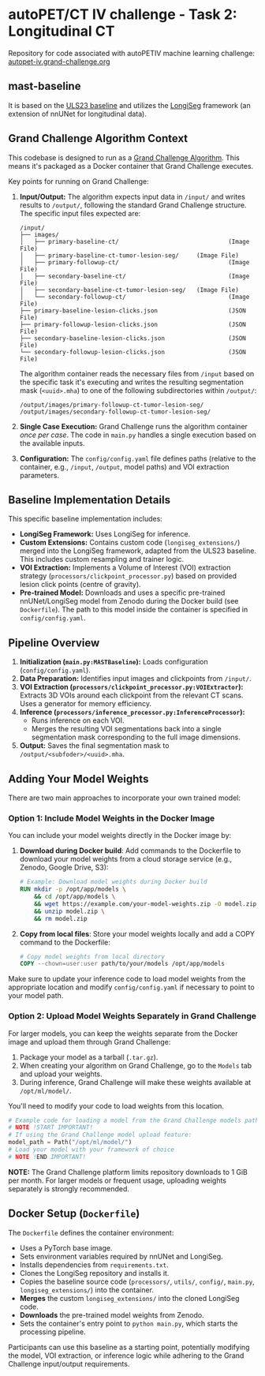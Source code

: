 # autoPET/CT IV challenge - Task 2: Longitudinal CT
Repository for code associated with autoPETIV machine learning challenge: <br/> 
[autopet-iv.grand-challenge.org](https://autopet-iv.grand-challenge.org/autopet-iv/) 


## mast-baseline
It is based on the [ULS23 baseline](https://github.com/DIAGNijmegen/ULS23/tree/main/baseline_model) and utilizes the [LongiSeg](https://github.com/MIC-DKFZ/LongiSeg) framework (an extension of nnUNet for longitudinal data).

## Grand Challenge Algorithm Context

This codebase is designed to run as a [Grand Challenge Algorithm](https://grand-challenge.org/documentation/create-your-own-algorithm/). This means it's packaged as a Docker container that Grand Challenge executes.

Key points for running on Grand Challenge:

1.  **Input/Output:** The algorithm expects input data in `/input/` and writes results to `/output/`, following the standard Grand Challenge structure. The specific input files expected are:
    ```
    /input/
    ├── images/
    │   ├── primary-baseline-ct/                               (Image File)
    │   ├── primary-baseline-ct-tumor-lesion-seg/     (Image File)
    │   ├── primary-followup-ct/                               (Image File)
    │   ├── secondary-baseline-ct/                             (Image File)
    │   ├── secondary-baseline-ct-tumor-lesion-seg/   (Image File)
    │   └── secondary-followup-ct/                             (Image File)
    ├── primary-baseline-lesion-clicks.json                    (JSON File)
    ├── primary-followup-lesion-clicks.json                    (JSON File)
    ├── secondary-baseline-lesion-clicks.json                  (JSON File)
    └── secondary-followup-lesion-clicks.json                  (JSON File)
    ```
    The algorithm container reads the necessary files from `/input` based on the specific task it's executing and writes the resulting segmentation mask (`<uuid>.mha`) to one of the following subdirectories within `/output/`:
    ```
    /output/images/primary-followup-ct-tumor-lesion-seg/
    /output/images/secondary-followup-ct-tumor-lesion-seg/
    ```

2.  **Single Case Execution:** Grand Challenge runs the algorithm container *once per case*. The code in `main.py` handles a single execution based on the available inputs.

3.  **Configuration:** The `config/config.yaml` file defines paths (relative to the container, e.g., `/input`, `/output`, model paths) and VOI extraction parameters.

## Baseline Implementation Details

This specific baseline implementation includes:

*   **LongiSeg Framework:** Uses LongiSeg for inference.
*   **Custom Extensions:** Contains custom code (`longiseg_extensions/`) merged into the LongiSeg framework, adapted from the ULS23 baseline. This includes custom resampling and trainer logic.
*   **VOI Extraction:** Implements a Volume of Interest (VOI) extraction strategy (`processors/clickpoint_processor.py`) based on provided lesion click points (centre of gravity).
*   **Pre-trained Model:** Downloads and uses a specific pre-trained nnUNet/LongiSeg model from Zenodo during the Docker build (see `Dockerfile`). The path to this model inside the container is specified in `config/config.yaml`.

## Pipeline Overview

1.  **Initialization (`main.py:MASTBaseline`):** Loads configuration (`config/config.yaml`).
2.  **Data Preparation:** Identifies input images and clickpoints from `/input/`.
3.  **VOI Extraction (`processors/clickpoint_processor.py:VOIExtractor`):** Extracts 3D VOIs around each clickpoint from the relevant CT scans. Uses a generator for memory efficiency.
4.  **Inference (`processors/inference_processor.py:InferenceProcessor`):**
    *   Runs inference on each VOI.
    *   Merges the resulting VOI segmentations back into a single segmentation mask corresponding to the full image dimensions.
5.  **Output:** Saves the final segmentation mask to `/output/<subfoder>/<uuid>.mha`.

## Adding Your Model Weights

There are two main approaches to incorporate your own trained model:

### Option 1: Include Model Weights in the Docker Image

You can include your model weights directly in the Docker image by:

1. **Download during Docker build**: Add commands to the Dockerfile to download your model weights from a cloud storage service (e.g., Zenodo, Google Drive, S3):
   ```dockerfile
   # Example: Download model weights during Docker build
   RUN mkdir -p /opt/app/models \
       && cd /opt/app/models \
       && wget https://example.com/your-model-weights.zip -O model.zip \
       && unzip model.zip \
       && rm model.zip
   ```

2. **Copy from local files**: Store your model weights locally and add a COPY command to the Dockerfile:
   ```dockerfile
   # Copy model weights from local directory
   COPY --chown=user:user path/to/your/models /opt/app/models
   ```

Make sure to update your inference code to load model weights from the appropriate location and modify `config/config.yaml` if necessary to point to your model path.

### Option 2: Upload Model Weights Separately in Grand Challenge

For larger models, you can keep the weights separate from the Docker image and upload them through Grand Challenge:

1. Package your model as a tarball (`.tar.gz`).
2. When creating your algorithm on Grand Challenge, go to the `Models` tab and upload your weights.
3. During inference, Grand Challenge will make these weights available at `/opt/ml/model/`.

You'll need to modify your code to load weights from this location.

```python
# Example code for loading a model from the Grand Challenge models path
# NOTE !START IMPORTANT!
# If using the Grand Challenge model upload feature:
model_path = Path("/opt/ml/model/")
# Load your model with your framework of choice
# NOTE !END IMPORTANT!
```

**NOTE:** The Grand Challenge platform limits repository downloads to 1 GiB per month. For larger models or frequent usage, uploading weights separately is strongly recommended.

## Docker Setup (`Dockerfile`)

The `Dockerfile` defines the container environment:

*   Uses a PyTorch base image.
*   Sets environment variables required by nnUNet and LongiSeg.
*   Installs dependencies from `requirements.txt`.
*   Clones the LongiSeg repository and installs it.
*   Copies the baseline source code (`processors/`, `utils/`, `config/`, `main.py`, `longiseg_extensions/`) into the container.
*   **Merges** the custom `longiseg_extensions/` into the cloned LongiSeg code.
*   **Downloads** the pre-trained model weights from Zenodo.
*   Sets the container's entry point to `python main.py`, which starts the processing pipeline.

Participants can use this baseline as a starting point, potentially modifying the model, VOI extraction, or inference logic while adhering to the Grand Challenge input/output requirements.


